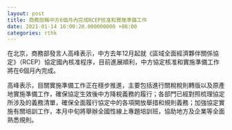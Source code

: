 ```yaml
---
layout: post
title: 商務部稱中方6個月內完成RCEP核准和實施準備工作
date: 2021-01-14 16:00:20.000000000 +08:00
categories: rthk
---
```


在北京，商務部發言人高峰表示，中方去年12月起就《區域全面經濟夥伴關係協定》（RCEP）協定國內核准程序，目前進展順利，中方協定核准和實施準備工作將在6個月內完成。

高峰表示，目關實施準備工作正在穩步推進，主要包括進行關稅稅則轉版以及原產地實施準備工作，確保協定生效後中方降稅義務的履行；各部門已經對照梳理協定所涉及的義務清單，確保全面履行協定中的各項開放舉措和規則義務；加強協定實施有關培訓工作，本月中旬將舉辦全國性線上專題培訓班，協助地方及企業等全面熟悉規則。
